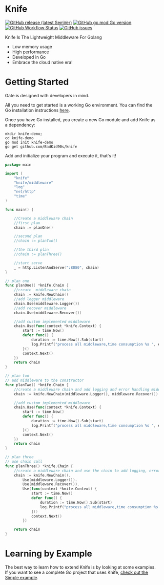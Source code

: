 # Knife
[![GitHub release (latest SemVer)](https://img.shields.io/github/v/release/BadKid90s/knife?sort=semver)](https://github.com/BadKid90s/knife/releases)
[![GitHub go.mod Go version](https://img.shields.io/github/go-mod/go-version/minekube/gate?logo=go)](https://golang.org/doc/devel/release.html)
[![GitHub Workflow Status](https://img.shields.io/github/actions/workflow/status/BadKid90s/knife/go.yml?branch=main&style=flat-square)](https://github.com/BadKid90s/knife/blob/main/.github/workflows/go.yml)
[![GitHub issues](https://img.shields.io/github/issues/BadKid90s/knife?style=flat-square)](https://github.com/BadKid90s/knife/issues)

Knife Is The Lightweight Middleware For Golang

- Low memory usage
- High performance
- Developed in Go 
- Embrace the cloud native era!


# Getting Started

Gate is designed with developers in mind.

All you need to get started is a working Go environment. 
You can find the Go installation instructions [here](https://go.dev/doc/install).

Once you have Go installed, you create a new Go module and add Knife as a dependency:
```shell
mkdir knife-demo; 
cd knife-demo
go mod init knife-demo
go get github.com/BadKid90s/knife
```

Add and initialize your program and execute it, that's it!
```go
package main

import (
	"knife"
	"knife/middleware"
	"log"
	"net/http"
	"time"
)

func main() {

	//Create a middleware chain
	//first plan
	chain := planOne()

	//second plan
	//chain := planTwo()

	//the third plan
	//chain := planThree()

	//start serve
	_ = http.ListenAndServe(":8080", chain)
}

// plan one
func planOne() *knife.Chain {
	//create  middleware chain
	chain := knife.NewChain()
	//add logger middleware
	chain.Use(middleware.Logger())
	//add recover middleware
	chain.Use(middleware.Recover())

	//add custom implemented middleware
	chain.Use(func(context *knife.Context) {
		start := time.Now()
		defer func() {
			duration := time.Now().Sub(start)
			log.Printf("process all middleware,time consumption %s ", duration)
		}()
		context.Next()
	})
	return chain
}

// plan two
// add middleware to the constructor
func planTwo() *knife.Chain {
	//create a middleware chain and add logging and error handling middleware
	chain := knife.NewChain(middleware.Logger(), middleware.Recover())

	//add custom implemented middleware
	chain.Use(func(context *knife.Context) {
		start := time.Now()
		defer func() {
			duration := time.Now().Sub(start)
			log.Printf("process all middleware,time consumption %s ", duration)
		}()
		context.Next()
	})
	return chain
}

// plan three
// use chain call
func planThree() *knife.Chain {
	//create a middleware chain and use the chain to add logging, error handling, and custom middleware
	chain := knife.NewChain().
		Use(middleware.Logger()).
		Use(middleware.Recover()).
		Use(func(context *knife.Context) {
			start := time.Now()
			defer func() {
				duration := time.Now().Sub(start)
				log.Printf("process all middleware,time consumption %s ", duration)
			}()
			context.Next()
		})

	return chain
}

```


# Learning by Example

The best way to learn how to extend Knife is by looking at some examples.
If you want to see a complete Go project that uses Knife, [check out the Simple example](https://github.com/BadKid90s/knife/tree/main/example).
